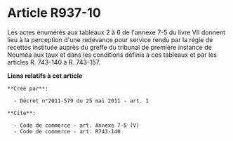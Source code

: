 # Article R937-10

Les actes énumérés aux tableaux 2 à 6 de l'annexe 7-5 du livre VII donnent lieu à la perception d'une redevance pour service
rendu par la régie de recettes instituée auprès du greffe du tribunal de première instance de Nouméa aux taux et dans les
conditions définis à ces tableaux et par les articles R. 743-140 à R. 743-157.

**Liens relatifs à cet article**

	**Créé par**:

	  - Décret n°2011-579 du 25 mai 2011 - art. 1

	**Cite**:

	  - Code de commerce - art. Annexe 7-5 (V)
	  - Code de commerce - art. R743-140
